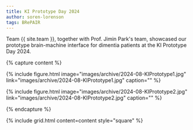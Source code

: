 ```yaml
---
title: KI Prototype Day 2024
author: soren-lorenson
tags: BRePAIR
---
```


Team {{ site.team }}, together with Prof. Jimin Park's team, showcased our prototype brain-machine interface for dimentia patients at the KI Prototype Day 2024.

{% capture content %}

{% include figure.html image="images/archive/2024-08-KIPrototype1.jpg" link="images/archive/2024-08-KIPrototype1.jpg" caption="" %}

{% include figure.html image="images/archive/2024-08-KIPrototype2.jpg" link="images/archive/2024-08-KIPrototype2.jpg" caption="" %}

{% endcapture %}

{% include grid.html content=content style="square" %}
